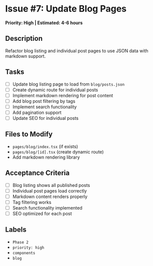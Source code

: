 # Issue #7: Update Blog Pages

**Priority: High | Estimated: 4-6 hours**

## Description
Refactor blog listing and individual post pages to use JSON data with markdown support.

## Tasks
- [ ] Update blog listing page to load from `blog/posts.json`
- [ ] Create dynamic route for individual posts
- [ ] Implement markdown rendering for post content
- [ ] Add blog post filtering by tags
- [ ] Implement search functionality
- [ ] Add pagination support
- [ ] Update SEO for individual posts

## Files to Modify
- `pages/blog/index.tsx` (if exists)
- `pages/blog/[id].tsx` (create dynamic route)
- Add markdown rendering library

## Acceptance Criteria
- [ ] Blog listing shows all published posts
- [ ] Individual post pages load correctly
- [ ] Markdown content renders properly
- [ ] Tag filtering works
- [ ] Search functionality implemented
- [ ] SEO optimized for each post

## Labels
- `Phase 2`
- `priority: high`
- `components`
- `blog` 